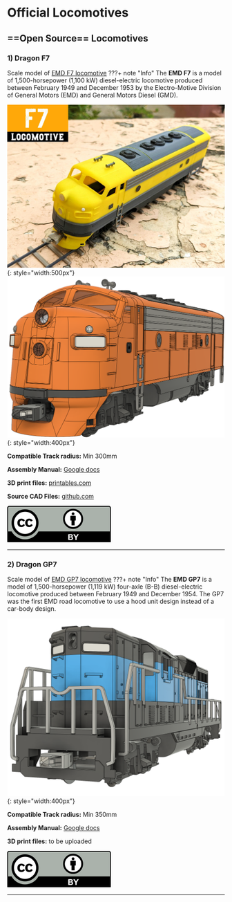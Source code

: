 # Official Locomotives
## ==Open Source== Locomotives

### 1) Dragon F7
Scale model of [EMD F7 locomotive](https://en.wikipedia.org/wiki/EMD_F7)
???+ note "Info"
    The **EMD F7** is a model of 1,500-horsepower (1,100 kW) diesel-electric locomotive produced between February 1949 and December 1953 by the Electro-Motive Division of General Motors (EMD) and General Motors Diesel (GMD).

![](images/locomotive-f7-poster.jpg){: style="width:500px"}
![](images/locomotive-f7-pers.jpg){: style="width:400px"}

**Compatible Track radius:** Min 300mm

**Assembly Manual:** [Google docs](https://docs.google.com/presentation/d/1AxjxZsO5vrXmXC-GFSj-jBn4ESSynoftXoCb3mvGecE)

**3D print files:** [printables.com](https://www.printables.com/model/346667)

**Source CAD Files:** [github.com](https://github.com/DragonRailway/Locomotives)

![](license/by.svg)

---

### 2) Dragon GP7
Scale model of [EMD GP7 locomotive](https://en.wikipedia.org/wiki/EMD_GP7)
???+ note "Info"
    The **EMD GP7** is a model of 1,500-horsepower (1,119 kW) four-axle (B-B) diesel-electric locomotive produced between February 1949 and December 1954. The GP7 was the first EMD road locomotive to use a hood unit design instead of a car-body design.


![](images/locomotive-gp7-pers.jpg){: style="width:400px"}

**Compatible Track radius:** Min 350mm

**Assembly Manual:** [Google docs](https://docs.google.com/presentation/d/10gpAxvzbVgcxRMDhrzigqd9DzizsOUEcOxRqNQ-RSH4)

**3D print files:** to be uploaded

![](license/by.svg)

---